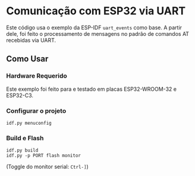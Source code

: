 # Comunicação com ESP32 via UART

Este código usa o exemplo da ESP-IDF `uart_events` como base. A partir dele, foi feito o processamento de mensagens no padrão de comandos AT recebidas via UART.

## Como Usar

### Hardware Requerido

Este exemplo foi feito para e testado em placas ESP32-WROOM-32 e ESP32-C3.

### Configurar o projeto

```
idf.py menuconfig
```

### Build e Flash

```
idf.py build
idf.py -p PORT flash monitor
```

(Toggle do monitor serial: ``Ctrl-]``)